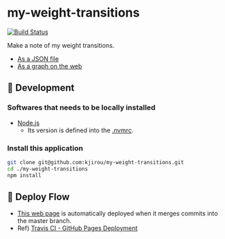 # my-weight-transitions

[![Build Status](https://travis-ci.org/kjirou/my-weight-transitions.svg?branch=master)](https://travis-ci.org/kjirou/my-weight-transitions)

Make a note of my weight transitions.

- [As a JSON file](/src/weight-transitions.json)
- [As a graph on the web](https://kjirou.github.io/my-weight-transitions/)


## :wrench: Development
### Softwares that needs to be locally installed

- [Node.js](https://nodejs.org/)
  - Its version is defined into the [.nvmrc](/.nvmrc).

### Install this application

```bash
git clone git@github.com:kjirou/my-weight-transitions.git
cd ./my-weight-transitions
npm install
```


## :ship: Deploy Flow

- [This web page](https://kjirou.github.io/my-weight-transitions/) is automatically deployed when it merges commits into the master branch.
- Ref) [Travis CI - GitHub Pages Deployment](https://docs.travis-ci.com/user/deployment/pages/)
